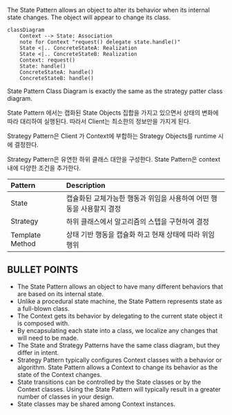 The State Pattern allows an object to alter its behavior when its internal state changes.
The object will appear to change its class.

```mermaid
classDiagram
    Context --> State: Association
    note for Context "request() delegate state.handle()"
    State <|.. ConcreteStateA: Realization
    State <|.. ConcreteStateB: Realization
    Context: request()
    State: handle()
    ConcreteStateA: handle()
    ConcreteStateB: handle()
```

State Pattern Class Diagram is exactly the same as the strategy patter class diagram.

State Pattern 에서는 캡화된 State Objects 집합을 가지고 있으면서 상태의 변화에 따라 대리하여 실행된다.
따라서 Client는 최소한의 정보만을 가지게 된다.

Strategy Pattern은 Client 가 Context에 부합하는 Strategy Objects를 runtime 시에 결정한다.

Strategy Pattern은 유연한 하위 클래스 대안을 구성한다.
State Pattern은 context내에 다양한 조건을 추가한다.

| Pattern         | Description                            |
|:----------------|:---------------------------------------|
| State           | 캡슐화된 교체가능한 행동과 위임을 사용하여 어떤 행동을 사용할지 결정 |
| Strategy        | 하위 클래스에서 알고리즘의 스텝을 구현하여 결정             |
| Template Method | 상태 기반 행동을 캡슐화 하고 현재 상태에 따라 위임 행위       |

## BULLET POINTS

- The State Pattern allows an object to have many different behaviors that are based on its internal state.
- Unlike a procedural state machine, the State Pattern represents state as a full-blown class.
- The Context gets its behavior by delegating to the current state object it is composed with.
- By encapsulating each state into a class, we localize any changes that will need to be made.
- The State and Strategy Patterns have the same class diagram, but they differ in intent.
- Strategy Pattern typically configures Context classes with a behavior or algorithm. State Pattern allows a Context to
  change its behavior as the state of the Context changes.
- State transitions can be controlled by the State classes or by the Context classes. Using the State Pattern will
  typically result in a greater number of classes in your design.
- State classes may be shared among Context instances.